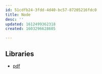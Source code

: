 ```yaml
---
id: 51cdfb24-3fdd-4d40-bc57-87205216fdc0
title: Node
desc: ''
updated: 1612499362318
created: 1603296628605

---
```



## Libraries
- [pdf](https://nodejs.libhunt.com/jspdf-alternatives)